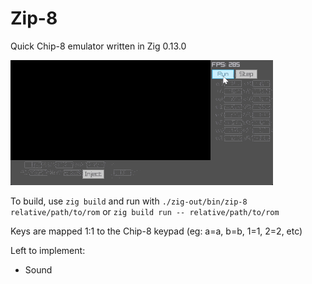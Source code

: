 # Zip-8

Quick Chip-8 emulator written in Zig 0.13.0

![Zip-8 demo](zip.gif)

To build, use `zig build` and run with `./zig-out/bin/zip-8 relative/path/to/rom` or `zig build run -- relative/path/to/rom`

Keys are mapped 1:1 to the Chip-8 keypad (eg: a=a, b=b, 1=1, 2=2, etc)

Left to implement:
- Sound
